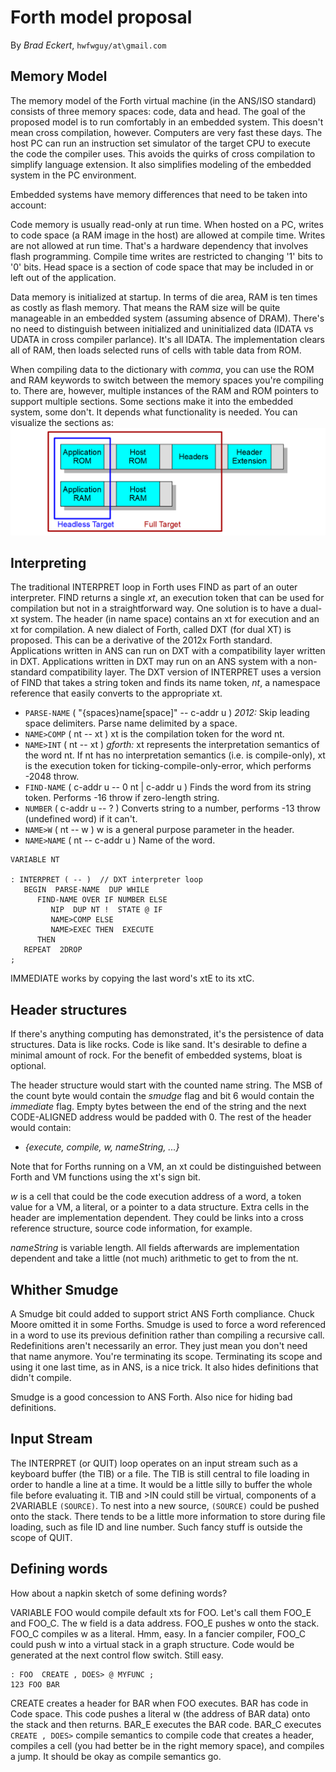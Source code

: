 # Forth model proposal

By *Brad Eckert*, `hwfwguy/at\gmail.com`
## Memory Model

The memory model of the Forth virtual machine (in the ANS/ISO standard) consists of three memory spaces: code, data and head. The goal of the proposed model is to run comfortably in an embedded system. This doesn't mean cross compilation, however. Computers are very fast these days. The host PC can run an instruction set simulator of the target CPU to execute the code the compiler uses. This avoids the quirks of cross compilation to simplify language extension. It also simplifies modeling of the embedded system in the PC environment.

Embedded systems have memory differences that need to be taken into account:

Code memory is usually read-only at run time. When hosted on a PC, writes to code space (a RAM image in the host) are allowed at compile time. Writes are not allowed at run time. That's a hardware dependency that involves flash programming. Compile time writes are restricted to changing '1' bits to '0' bits. Head space is a section of code space that may be included in or left out of the application.

Data memory is initialized at startup. In terms of die area, RAM is ten times as costly as flash memory. That means the RAM size will be quite manageable in an embedded system (assuming absence of DRAM). There's no need to distinguish between initialized and uninitialized data (IDATA vs UDATA in cross compiler parlance). It's all IDATA. The implementation clears all of RAM, then loads selected runs of cells with table data from ROM. 

When compiling data to the dictionary with *comma*, you can use the ROM and RAM keywords to switch between the memory spaces you're compiling to. There are, however, multiple instances of the RAM and ROM pointers to support multiple sections. Some sections make it into the embedded system, some don't. It depends what functionality is needed. You can visualize the sections as:
![Memory Spaces Illustration](https://github.com/lazarus4/Beforth/raw/master/doc/memspaces01.png)


## Interpreting

The traditional INTERPRET loop in Forth uses FIND as part of an outer interpreter. FIND returns a single *xt*, an execution token that can be used for compilation but not in a straightforward way. One solution is to have a dual-xt system. The header (in name space) contains an xt for execution and an xt for compilation. A new dialect of Forth, called DXT (for dual XT) is proposed. This can be a derivative of the 2012x Forth standard. Applications written in ANS can run on DXT with a compatibility layer written in DXT. Applications written in DXT may run on an ANS system with a non-standard compatibility layer. The DXT version of INTERPRET uses a version of FIND that takes a string token and finds its name token, *nt*, a namespace reference that easily converts to the appropriate xt.

- `PARSE-NAME`  ( "{spaces}name[space]" -- c-addr u )  *2012:* Skip leading space delimiters. Parse name delimited by a space.
- `NAME>COMP`  ( nt -- xt )  xt is the compilation token for the word nt.
- `NAME>INT`  ( nt -- xt )  *gforth:* xt represents the interpretation semantics of the word nt. If nt has no interpretation semantics (i.e. is compile-only), xt is the execution token for ticking-compile-only-error, which performs -2048 throw.
- `FIND-NAME`  ( c-addr u -- 0 nt | c-addr u )  Finds the word from its string token. Performs -16 throw if zero-length string.
- `NUMBER`  ( c-addr u -- ? )  Converts string to a number, performs -13 throw (undefined word) if it can't.
- `NAME>W`  ( nt -- w )  w is a general purpose parameter in the header.
- `NAME>NAME`  ( nt -- c-addr u )  Name of the word.

```
VARIABLE NT

: INTERPRET ( -- )  // DXT interpreter loop
   BEGIN  PARSE-NAME  DUP WHILE
      FIND-NAME OVER IF NUMBER ELSE
         NIP  DUP NT !  STATE @ IF         
         NAME>COMP ELSE
         NAME>EXEC THEN  EXECUTE
      THEN
   REPEAT  2DROP
;
```
IMMEDIATE works by copying the last word's xtE to its xtC.


## Header structures

If there's anything computing has demonstrated, it's the persistence of data structures. Data is like rocks. Code is like sand. It's desirable to define a minimal amount of rock. For the benefit of embedded systems, bloat is optional.

The header structure would start with the counted name string. The MSB of the count byte would contain the *smudge* flag and bit 6 would contain the *immediate* flag. Empty bytes between the end of the string and the next CODE-ALIGNED address would be padded with 0. The rest of the header would contain:

- *{execute, compile, w, nameString, ...}* 

Note that for Forths running on a VM, an xt could be distinguished between Forth and VM functions using the xt's sign bit.

*w* is a cell that could be the code execution address of a word, a token value for a VM, a literal, or a pointer to a data structure. Extra cells in the header are implementation dependent. They could be links into a cross reference structure, source code information, for example.

*nameString* is variable length. All fields afterwards are implementation dependent and take a little (not much) arithmetic to get to from the nt.

## Whither Smudge

A Smudge bit could added to support strict ANS Forth compliance. Chuck Moore omitted it in some Forths. Smudge is used to force a word referenced in a word to use its previous definition rather than compiling a recursive call. Redefinitions aren't necessarily an error. They just mean you don't need that name anymore. You're terminating its scope. Terminating its scope and using it one last time, as in ANS, is a nice trick. It also hides definitions that didn't compile. 

Smudge is a good concession to ANS Forth. Also nice for hiding bad definitions. 

## Input Stream

The INTERPRET (or QUIT) loop operates on an input stream such as a keyboard buffer (the TIB) or a file. The TIB is still central to file loading in order to handle a line at a time. It would be a little silly to buffer the whole file before evaluating it. TIB and >IN could still be virtual, components of a 2VARIABLE `(SOURCE)`. To nest into a new source, `(SOURCE)` could be pushed onto the stack. There tends to be a little more information to store during file loading, such as file ID and line number. Such fancy stuff is outside the scope of QUIT.

## Defining words

How about a napkin sketch of some defining words?

VARIABLE FOO would compile default xts for FOO. Let's call them FOO_E and FOO_C. The w field is a data address. FOO_E pushes w onto the stack. FOO_C compiles w as a literal. Hmm, easy. In a fancier compiler, FOO_C could push w into a virtual stack in a graph structure. Code would be generated at the next control flow switch. Still easy.

```
: FOO  CREATE , DOES> @ MYFUNC ;
123 FOO BAR
```
CREATE creates a header for BAR when FOO executes. BAR has code in Code space. This code pushes a literal w (the address of BAR data) onto the stack and then returns. BAR_E executes the BAR code. BAR_C executes `CREATE , DOES>` compile semantics to compile code that creates a header, compiles a cell (you had better be in the right memory space), and compiles a jump. It should be okay as compile semantics go.




